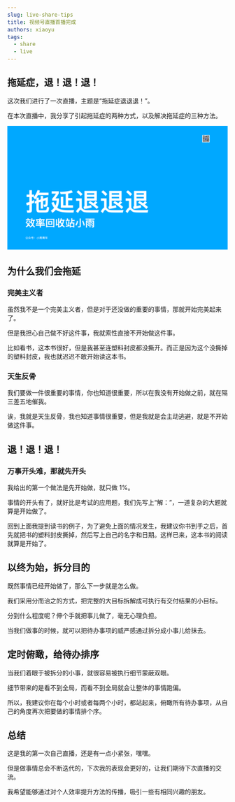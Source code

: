 ```yaml
---
slug: live-share-tips
title: 视频号直播首播完成
authors: xiaoyu
tags:
  - share
  - live
---
```



## 拖延症，退！退！退！

这次我们进行了一次直播，主题是“拖延症退退退！”。

在本次直播中，我分享了引起拖延症的两种方式，以及解决拖延症的三种方法。

![](./image/live1-slide-1.png)

## 为什么我们会拖延

### 完美主义者

虽然我不是一个完美主义者，但是对于还没做的重要的事情，那就开始完美起来了。

但是我担心自己做不好这件事，我就索性直接不开始做这件事。

比如看书，这本书很好，但是我甚至连塑料封皮都没撕开。而正是因为这个没撕掉的塑料封皮，我也就迟迟不敢开始读这本书。



### 天生反骨

我们要做一件很重要的事情，你也知道很重要，所以在我没有开始做之前，就在隔三差五地催我。

诶，我就是天生反骨，我也知道事情很重要，但是我就是会主动逃避，就是不开始做这件事。



## 退！退！退！

### 万事开头难，那就先开头

我给出的第一个做法是先开始做，就只做 1%。

事情的开头有了，就好比是考试的应用题，我们先写上“解：”，一道复杂的大题就算是开始做了。

回到上面我提到读书的例子，为了避免上面的情况发生，我建议你书到手之后，首先就把书的塑料封皮撕掉，然后写上自己的名字和日期。这样已来，这本书的阅读就算是开始了。

## 以终为始，拆分目的

既然事情已经开始做了，那么下一步就是怎么做。

我们采用分而治之的方式，把完整的大目标拆解成可执行有交付结果的小目标。

分到什么程度呢？伸个手就把事儿做了，毫无心理负担。

当我们做事的时候，就可以把待办事项的威严感通过拆分成小事儿给抹去。

## 定时俯瞰，给待办排序

当我们着眼于被拆分的小事，就很容易被执行细节蒙蔽双眼。

细节带来的是看不到全局，而看不到全局就会让整体的事情跑偏。

所以，我建议你在每个小时或者每两个小时，都站起来，俯瞰所有待办事项，从自己的角度再次把要做的事情排个序。

## 总结

这是我的第一次自己直播，还是有一点小紧张，嘿嘿。

但是做事情总会不断迭代的，下次我的表现会更好的，让我们期待下次直播的交流。

我希望能够通过对个人效率提升方法的传播，吸引一些有相同兴趣的朋友。